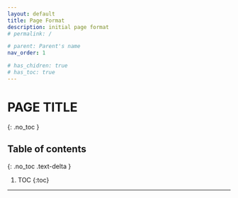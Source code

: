 ```yaml
---
layout: default
title: Page Format
description: initial page format
# permalink: /

# parent: Parent's name
nav_order: 1

# has_chidren: true
# has_toc: true
---
```


# PAGE TITLE
{: .no_toc }

## Table of contents
{: .no_toc .text-delta }

1. TOC
{:toc}

---

